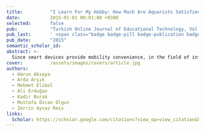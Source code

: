 ```yaml
---
title:          "I Learn For My Hobby: How Much Are Aquarists Satisfied?"
date:           2015-01-01 00:01:00 +0300
selected:       false
pub:            "Turkish Online Journal of Educational Technology, Vol. 2015"
pub_last:       ' <span class="badge badge-pill badge-publication badge-primary">Article</span>'
pub_date:       "2015"
semantic_scholar_id:
abstract: >-
  Since smart devices provide mobility convenience, in the field of information technology the need to popularize software applications for mobile/smart devices has emerged. Despite of these developments, web applications still maintain their importance. Therefore, IT (Information Technologies) studies are carried out by paying regard to the both situations for software developers. Today, for individuals who work in big cities under excessive stress it is very important to spend their free times effectively and to turn free time activities into a relaxing process. The activities performed in this process are called hobby. For beginners, it is generally insufficient to have a desire for the field of hobby and they need additional information for the activity to be performed. It is important for them to know what to do when they encounter any problem. Individuals obtain these essential information through the experts in the enterprises selling hobby materials, websites on the internet, related forums or their friends. In order to maintain hobbies effectively and healthily, it is very important to obtain information only from those experienced in the field of hobby.
cover:          /assets/images/covers/article.jpg
authors:
  - Harun Aksaya
  - Arda Arşık
  - Mehmet Elibol
  - Ali Erdoğan
  - Kadir Burak
  - Mustafa Özcan Olgun
  - Zerrin Ayvaz Reis
links:
  Scholar: https://scholar.google.com/citations?view_op=view_citation&hl=tr&user=VWJfY6kAAAAJ&citation_for_view=VWJfY6kAAAAJ:qjMakFHDy7sC
---
```

